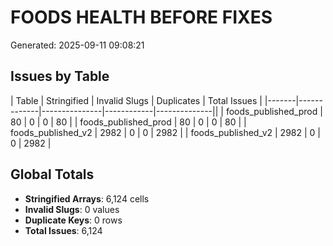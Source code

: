 # FOODS HEALTH BEFORE FIXES

Generated: 2025-09-11 09:08:21

## Issues by Table

| Table | Stringified | Invalid Slugs | Duplicates | Total Issues |
|-------|-------------|---------------|------------|--------------||
| foods_published_prod | 80 | 0 | 0 | 80 |
| foods_published_prod | 80 | 0 | 0 | 80 |
| foods_published_v2 | 2982 | 0 | 0 | 2982 |
| foods_published_v2 | 2982 | 0 | 0 | 2982 |

## Global Totals

- **Stringified Arrays**: 6,124 cells
- **Invalid Slugs**: 0 values
- **Duplicate Keys**: 0 rows
- **Total Issues**: 6,124
